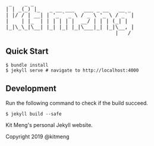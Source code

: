 <pre>
 _    _ _
| | _(_) |_   _ __ ___   ___ _ __   __ _
| |/ / | __| | '_ ` _ \ / _ \ '_ \ / _` |
|    | |_  | | | | | |  __/ | | | (_| |
|_|\_\_|\__| |_| |_| |_|\___|_| |_|\__, |
                                   |___/
</pre>

## Quick Start

    $ bundle install
    $ jekyll serve # navigate to http://localhost:4000

## Development
Run the following command to check if the build succeed.

    $ jekyll build --safe

Kit Meng's personal Jekyll website.

Copyright 2019 @kitmeng